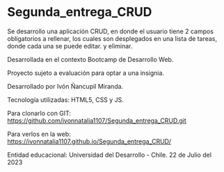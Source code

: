 # Segunda_entrega_CRUD

Se desarrollo una aplicación CRUD, en donde el usuario tiene 2 campos obligatorios a rellenar, los cuales son desplegados en una lista de tareas, donde cada una se puede editar.
y eliminar.

Desarrollada en el contexto Bootcamp de Desarrollo Web. 

Proyecto sujeto a evaluación para optar a una insignia.

Desarrollado por Ivón Ñancupil Miranda.

Tecnología utilizadas: HTML5, CSS y JS.

Para clonarlo con GIT: https://github.com/ivonnatalia1107/Segunda_entrega_CRUD.git

Para verlos en la web: https://ivonnatalia1107.github.io/Segunda_entrega_CRUD/

Entidad educacional: Universidad del Desarrollo - Chile. 22 de Julio del 2023

